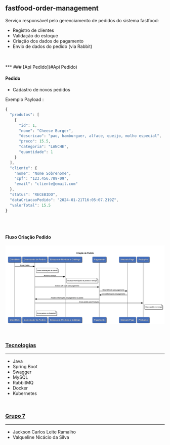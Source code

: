 ## fastfood-order-management

Serviço responsável pelo gerenciamento de pedidos do sistema fastfood:

- Registro de clientes
- Validação do estoque
- Criação dos dados de pagamento
- Envio de dados do pedido (via Rabbit)
<br>
<br>
***
### [Api Pedido](#Api Pedido)

#### **Pedido**
- Cadastro de novos pedidos


Exemplo Payload :
```javascript
{
  "produtos": [
    {
      "id": 1,
      "nome": "Cheese Burger",
      "descricao": "pao, hamburguer, alface, queijo, molho especial",
      "preco": 15.5,
      "categoria": "LANCHE",
      "quantidade": 1
    }
  ],
  "cliente": {
    "nome": "Nome Sobrenome",
    "cpf": "123.456.789-09",
    "email": "cliente@email.com"
  },
  "status": "RECEBIDO",
  "dataCriacaoPedido": "2024-01-21T16:05:07.219Z",
  "valorTotal": 15.5
}
```

<br>
<br>

#### **Fluxo Criação Pedido**

![Fluxo criacao de pedido](imagens/fluxo-criacao-de-pedido.png)

<br>

### [Tecnologias](#Tecnologias)
***
* Java
* Spring Boot
* Swagger
* MySQL
* RabbitMQ
* Docker
* Kubernetes

<br>

### [Grupo 7](#grupo-7)
***
* Jackson Carlos Leite Ramalho
* Valqueline Nicácio da Silva
